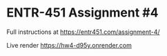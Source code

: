 # ENTR-451 Assignment #4

Full instructions at https://entr451.com/assignment-4/


Live render https://hw4-d95y.onrender.com
